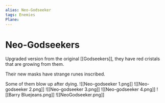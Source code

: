 ```yaml
---
alias: Neo-Godseeker
tags: Enemies
Plane: 
---
```

# Neo-Godseekers
Upgraded version from the original [[Godseekers]], they have red cristals that are growing from them. 

Their new masks have strange runes inscribed.

Some of them blow up after dying.
![[Neo-godseeker 1.png]]
![[Neo-godseeker 2.png]]
![[Neo-godseeker 3.png]]
![[Neo-godseeker 4.png]]
![[Barry Bluejeans.png]]
![[NeoGodseeker.png]]
